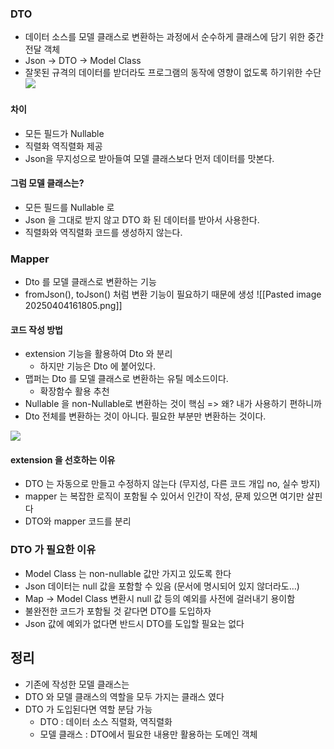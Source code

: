 ### DTO 
- 데이터 소스를 모델 클래스로 변환하는 과정에서 순수하게 클래스에 담기 위한 중간 전달 객체
-  Json -> DTO -> Model Class
- 잘못된 규격의 데이터를 받더라도 프로그램의 동작에 영향이 없도록 하기위한 수단
![](https://lh7-rt.googleusercontent.com/slidesz/AGV_vUdkyHa85ITN7oTmeGf9szchTXYIRR-SH8_4sAqV7x2t4AaxOr8qpAlflq75Ev0_LS4vXxVcTRTT1Sw_WXrfjnRJvz6hOQ9hHd_9iSRDRfhJK__B5BT5DzdAFttuXEtGNz4lrVwAEn_9HqclzZCFj-KCLQjmR8YT=s2048?key=7YZ5JpATiGmco6C3NUsKqQ)

#### 차이
- 모든 필드가 Nullable
- 직렬화 역직렬화 제공
-  Json을 무지성으로 받아들여 모델 클래스보다 먼저 데이터를 맛본다.

#### 그럼 모델 클래스는?
- 모든 필드를 Nullable 로
- Json 을 그대로 받지 않고 DTO 화 된 데이터를 받아서 사용한다.
- 직렬화와 역직렬화 코드를 생성하지 않는다.


### Mapper
- Dto 를 모델 클래스로 변환하는 기능
- fromJson(), toJson() 처럼 변환 기능이 필요하기 때문에 생성
![[Pasted image 20250404161805.png]]

#### 코드 작성 방법
- extension 기능을 활용하여 Dto 와 분리
	- 하지만 기능은 Dto 에 붙어있다.
- 맵퍼는 Dto 를 모델 클래스로 변환하는 유틸 메소드이다.
	- 확장함수 활용 추천
- Nullable 을 non-Nullable로 변환하는 것이 핵심 => 왜? 내가 사용하기 편하니까
- Dto 전체를 변환하는 것이 아니다. 필요한 부분만 변환하는 것이다.

![](https://lh7-rt.googleusercontent.com/slidesz/AGV_vUcLwd_SM3eb4rj7Bm0ICw66S2Gt39NBEqT5Jwm40J7q4IRLXtm46ngRv4EdD-g6UyAvJgoeq78YBr_dyx3U0S10xBTVtWzE6ViLlWpZAdL7JipkfUBnw70XDaYfi4VVvJTc9LR5ypH-0V32fsremJ0aWFT5fl84=s2048?key=7YZ5JpATiGmco6C3NUsKqQ)

#### extension 을 선호하는 이유
- DTO 는 자동으로 만들고 수정하지 않는다 (무지성, 다른 코드 개입 no, 실수 방지)
- mapper 는 복잡한 로직이 포함될 수 있어서 인간이 작성, 문제 있으면 여기만 살핀다
- DTO와 mapper 코드를 분리

### DTO 가 필요한 이유
- Model Class 는 non-nullable 값만 가지고 있도록 한다
- Json 데이터는 null 값을 포함할 수 있음 (문서에 명시되어 있지 않더라도…)
- Map -> Model Class 변환시 null 값 등의 예외를 사전에 걸러내기 용이함
- 불완전한 코드가 포함될 것 같다면 DTO를 도입하자
- Json 값에 예외가 없다면 반드시 DTO를 도입할 필요는 없다

## 정리
- 기존에 작성한 모델 클래스는
- DTO 와 모델 클래스의 역할을 모두 가지는 클래스 였다
- DTO 가 도입된다면 역할 분담 가능
	- DTO : 데이터 소스 직렬화, 역직렬화
	- 모델 클래스 : DTO에서 필요한 내용만 활용하는 도메인 객체